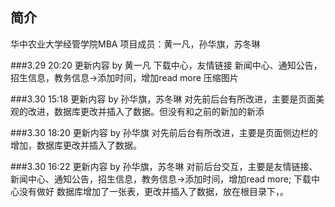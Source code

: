 ## 简介

华中农业大学经管学院MBA
项目成员：黄一凡，孙华旗，苏冬琳

###3.29 20:20 更新内容 by 黄一凡
下载中心，友情链接
新闻中心、通知公告，招生信息，教务信息->添加时间，增加read more
压缩图片

###3.30 15:18 更新内容 by 孙华旗，苏冬琳
对先前后台有所改进，主要是页面美观的改进，数据库更改并插入了数据。但没有和之前的新加的新添

###3.30 18:20 更新内容 by 孙华旗
对先前后台有所改进，主要是页面侧边栏的增加，数据库更改并插入了数据。

###3.30 16:22 更新内容 by 孙华旗，苏冬琳
对前后台交互，主要是友情链接、新闻中心、通知公告，招生信息，教务信息->添加时间，增加read more;
下载中心没有做好
数据库增加了一张表，更改并插入了数据，放在根目录下，。